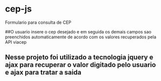 # cep-js
Formulario para consulta de CEP

##O  usuario insere o cep desejado e em seguida os demais campos sao preenchidos automaticamente de acordo com os valores recuperados pela API viacep

## Nesse projeto foi utilizado a tecnologia jquery e ajax para recuperar o valor digitado pelo usuario e ajax para tratar a saida
